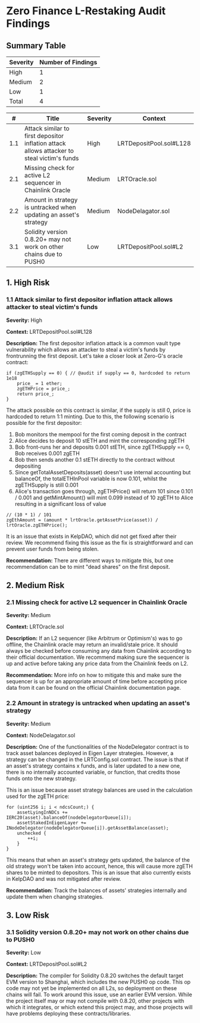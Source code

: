# Zero Finance L-Restaking Audit Findings

## Summary Table

| Severity | Number of Findings |
|----------|---------------------|
| High     | 1                   |
| Medium   | 2                   |
| Low      | 1                   |
| Total    | 4                   |

| # | Title | Severity | Context |
|---|-------|----------|---------|
| 1.1 | Attack similar to first depositor inflation attack allows attacker to steal victim's funds | High | LRTDepositPool.sol#L128 |
| 2.1 | Missing check for active L2 sequencer in Chainlink Oracle | Medium | LRTOracle.sol |
| 2.2 | Amount in strategy is untracked when updating an asset's strategy | Medium | NodeDelagator.sol |
| 3.1 | Solidity version 0.8.20+ may not work on other chains due to PUSH0 | Low | LRTDepositPool.sol#L2 |

## 1. High Risk

### 1.1 Attack similar to first depositor inflation attack allows attacker to steal victim's funds

**Severity:** High

**Context:** LRTDepositPool.sol#L128

**Description:**
The first depositor inflation attack is a common vault type vulnerability which allows an attacker to steal a victim's funds by frontrunning the first deposit. Let's take a closer look at Zero-G's oracle contract:

```solidity
if (zgETHSupply == 0) { // @audit if supply == 0, hardcoded to return 1e18
    price_ = 1 ether;
    zgETHPrice = price_;
    return price_;
}
```

The attack possible on this contract is similar, if the supply is still 0, price is hardcoded to return 1:1 minting. Due to this, the following scenario is possible for the first depositor:

1. Bob monitors the mempool for the first coming deposit in the contract
2. Alice decides to deposit 10 stETH and mint the corresponding zgETH
3. Bob front-runs her and deposits 0.001 stETH, since zgETHSupply == 0, Bob receives 0.001 zgETH
4. Bob then sends another 0.1 stETH directly to the contract without depositing
5. Since getTotalAssetDeposits(asset) doesn't use internal accounting but balanceOf, the totalETHInPool variable is now 0.101, whilst the zgETHSupply is still 0.001
6. Alice's transaction goes through, zgETHPrice() will return 101 since 0.101 / 0.001 and getMintAmount() will mint 0.099 instead of 10 zgETH to Alice resulting in a significant loss of value

```solidity
// (10 * 1) / 101
zgEthAmount = (amount * lrtOracle.getAssetPrice(asset)) / lrtOracle.zgETHPrice();
```

It is an issue that exists in KelpDAO, which did not get fixed after their review. We recommend fixing this issue as the fix is straightforward and can prevent user funds from being stolen.

**Recommendation:**
There are different ways to mitigate this, but one recommendation can be to mint "dead shares" on the first deposit.

## 2. Medium Risk

### 2.1 Missing check for active L2 sequencer in Chainlink Oracle

**Severity:** Medium

**Context:** LRTOracle.sol

**Description:**
If an L2 sequencer (like Arbitrum or Optimism's) was to go offline, the Chainlink oracle may return an invalid/stale price. It should always be checked before consuming any data from Chainlink according to their official documentation. We recommend making sure the sequencer is up and active before taking any price data from the Chainlink feeds on L2.

**Recommendation:** 
More info on how to mitigate this and make sure the sequencer is up for an appropriate amount of time before accepting price data from it can be found on the official Chainlink documentation page.

### 2.2 Amount in strategy is untracked when updating an asset's strategy

**Severity:** Medium

**Context:** NodeDelagator.sol

**Description:**
One of the functionalities of the NodeDelegator contract is to track asset balances deployed in Eigen Layer strategies. However, a strategy can be changed in the LRTConfig.sol contract. The issue is that if an asset's strategy contains x funds, and is later updated to a new one, there is no internally accounted variable, or function, that credits those funds onto the new strategy.

This is an issue because asset strategy balances are used in the calculation used for the zgETH price:

```solidity
for (uint256 i; i < ndcsCount;) {
    assetLyingInNDCs += IERC20(asset).balanceOf(nodeDelegatorQueue[i]);
    assetStakedInEigenLayer += INodeDelegator(nodeDelegatorQueue[i]).getAssetBalance(asset);
    unchecked {
        ++i;
    }
}
```

This means that when an asset's strategy gets updated, the balance of the old strategy won't be taken into account, hence, this will cause more zgETH shares to be minted to depositors. This is an issue that also currently exists in KelpDAO and was not mitigated after review.

**Recommendation:** 
Track the balances of assets' strategies internally and update them when changing strategies.

## 3. Low Risk

### 3.1 Solidity version 0.8.20+ may not work on other chains due to PUSH0

**Severity:** Low

**Context:** LRTDepositPool.sol#L2

**Description:**
The compiler for Solidity 0.8.20 switches the default target EVM version to Shanghai, which includes the new PUSH0 op code. This op code may not yet be implemented on all L2s, so deployment on these chains will fail. To work around this issue, use an earlier EVM version. While the project itself may or may not compile with 0.8.20, other projects with which it integrates, or which extend this project may, and those projects will have problems deploying these contracts/libraries.